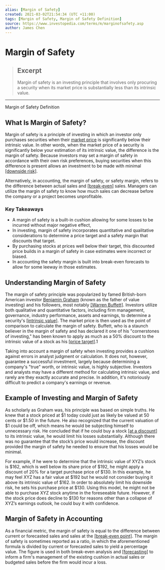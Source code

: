 ```yaml
---
alias: [Margin of Safety]
created: 2021-03-02T21:54:34 (UTC +11:00)
tags: [Margin of Safety, Margin of Safety Definition]
source: https://www.investopedia.com/terms/m/marginofsafety.asp
author: James Chen
---
```


# Margin of Safety

> ## Excerpt
> Margin of safety is an investing principle that involves only procuring a security when its market price is substantially less than its intrinsic value.

---

Margin of Safety Definition
## What Is Margin of Safety?

Margin of safety is a principle of investing in which an investor only purchases securities when their [market price](https://www.investopedia.com/terms/m/market-price.asp) is significantly below their intrinsic value. In other words, when the market price of a security is significantly below your estimation of its intrinsic value, the difference is the margin of safety. Because investors may set a margin of safety in accordance with their own risk preferences, buying securities when this difference is present allows an investment to be made with minimal [[downside risk]](https://www.investopedia.com/terms/d/downsiderisk.asp).

Alternatively, in accounting, the margin of safety, or safety margin, refers to the difference between actual sales and [[break-even]](https://www.investopedia.com/terms/b/breakevenanalysis.asp) sales. Managers can utilize the margin of safety to know how much sales can decrease before the company or a project becomes unprofitable. 

### Key Takeaways

-   A margin of safety is a built-in cushion allowing for some losses to be incurred without major negative effect,
-   In investing, margin of safety incorporates quantitative and qualitative considerations to determine a price target and a safety margin that discounts that target.
-   By purchasing stocks at prices well below their target, this discounted price builds in a margin of safety in case estimates were incorrect or biased.
-   In accounting the safety margin is built into break-even forecasts to allow for some leeway in those estimates.

## Understanding Margin of Safety

The margin of safety principle was popularized by famed British-born American investor [Benjamin Graham](https://www.investopedia.com/terms/b/bengraham.asp) (known as the father of value investing) and his followers, most notably [[Warren Buffett]](https://www.investopedia.com/articles/01/071801.asp). Investors utilize both qualitative and quantitative factors, including firm management, governance, industry performance, assets and earnings, to determine a security's [[intrinsic value]](https://www.investopedia.com/terms/i/intrinsicvalue.asp). The market price is then used as the point of comparison to calculate the margin of safety. Buffett, who is a staunch believer in the margin of safety and has declared it one of his "cornerstones of investing," has been known to apply as much as a 50% discount to the intrinsic value of a stock as his [[price target]](https://www.investopedia.com/terms/p/pricetarget.asp).1

Taking into account a margin of safety when investing provides a cushion against errors in analyst judgment or calculation. It does not, however, guarantee a successful investment, largely because determining a company's "true" worth, or intrinsic value, is highly subjective. Investors and analysts may have a different method for calculating intrinsic value, and rarely are they exactly accurate and precise. In addition, it's notoriously difficult to predict a company's earnings or revenue.

## Example of Investing and Margin of Safety

As scholarly as Graham was, his principle was based on simple truths. He knew that a stock priced at $1 today could just as likely be valued at 50 cents or $1.50 in the future. He also recognized that the current valuation of $1 could be off, which means he would be subjecting himself to unnecessary risk. He concluded that if he could buy a stock [[at a discount]](https://www.investopedia.com/terms/a/at-a-discount.asp) to its intrinsic value, he would limit his losses substantially. Although there was no guarantee that the stock’s price would increase, the discount provided the margin of safety he needed to ensure that his losses would be minimal.

For example, if he were to determine that the intrinsic value of XYZ’s stock is $162, which is well below its share price of $192, he might apply a discount of 20% for a target purchase price of $130. In this example, he may feel XYZ has a fair value at $192 but he would not consider buying it above its intrinsic value of $162. In order to absolutely limit his downside risk, he sets his purchase price at $130. Using this model, he might not be able to purchase XYZ stock anytime in the foreseeable future. However, if the stock price does decline to $130 for reasons other than a collapse of XYZ’s earnings outlook, he could buy it with confidence.

## Margin of Safety in Accounting

As a financial metric, the margin of safety is equal to the difference between current or forecasted sales and sales at the [[break-even point]](https://www.investopedia.com/terms/b/breakevenpoint.asp). The margin of safety is sometimes reported as a ratio, in which the aforementioned formula is divided by current or forecasted sales to yield a percentage value. The figure is used in both break-even analysis and [[forecasting]](https://www.investopedia.com/terms/f/forecasting.asp) to inform a firm's management of the existing cushion in actual sales or budgeted sales before the firm would incur a loss.
